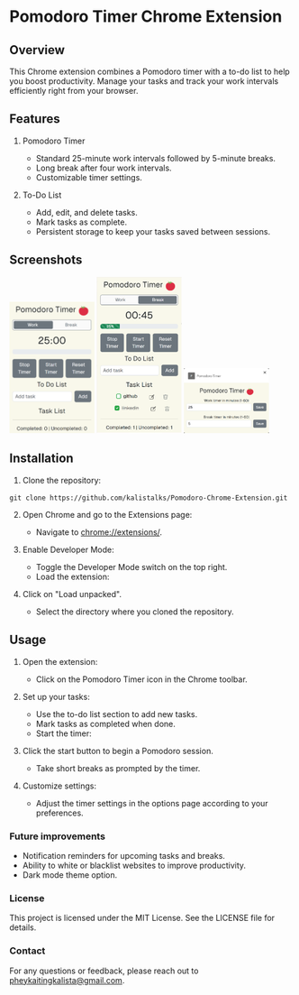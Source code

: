 # Pomodoro Timer Chrome Extension

## Overview
This Chrome extension combines a Pomodoro timer with a to-do list to help you boost productivity. Manage your tasks and track your work intervals efficiently right from your browser.

## Features 
1. Pomodoro Timer 
    - Standard 25-minute work intervals followed by 5-minute breaks.
    - Long break after four work intervals.
    - Customizable timer settings.

2. To-Do List
    - Add, edit, and delete tasks.
    - Mark tasks as complete.
    - Persistent storage to keep your tasks saved between sessions.
  
## Screenshots
<div class="d-flex justify-content-center align-items-center" style="width: 100%; justify-content: space-between;">
    <img src="/screenshots/popup%20unused.png" alt="popup" style="width: 30%; height: auto;"/> 
    <img src="/screenshots/popup%20used.png" alt="popup" style="width: 30%; height: auto;"/> 
    <img src="/screenshots/options%20page.png" alt="options" style="width: 30%; height: auto;"/> 
</div>

## Installation
1. Clone the repository:
```
git clone https://github.com/kalistalks/Pomodoro-Chrome-Extension.git
```

2. Open Chrome and go to the Extensions page:
    - Navigate to [chrome://extensions/](chrome://extensions/).

3. Enable Developer Mode:
    - Toggle the Developer Mode switch on the top right.
    - Load the extension:

4. Click on "Load unpacked".
    - Select the directory where you cloned the repository.

## Usage
1. Open the extension:
    - Click on the Pomodoro Timer icon in the Chrome toolbar.

2. Set up your tasks:
    - Use the to-do list section to add new tasks.
    - Mark tasks as completed when done.
    - Start the timer:

3. Click the start button to begin a Pomodoro session.
    - Take short breaks as prompted by the timer.
    
4. Customize settings:
    - Adjust the timer settings in the options page according to your preferences.  

### Future improvements
- Notification reminders for upcoming tasks and breaks.
- Ability to white or blacklist websites to improve productivity.
- Dark mode theme option.

### License
This project is licensed under the MIT License. See the LICENSE file for details.

### Contact
For any questions or feedback, please reach out to pheykaitingkalista@gmail.com.
